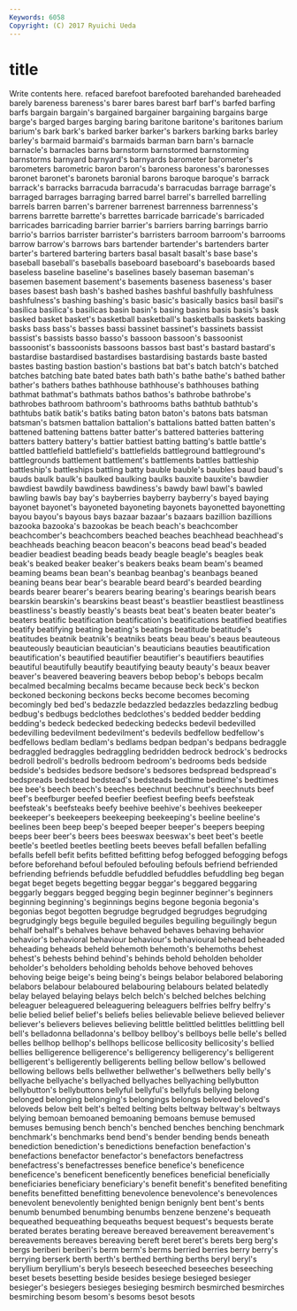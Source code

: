 ```yaml
---
Keywords: 6058 
Copyright: (C) 2017 Ryuichi Ueda
---
```


# title

Write contents here.
refaced barefoot barefooted barehanded bareheaded barely bareness bareness's barer bares
barest barf barf's barfed barfing barfs bargain bargain's bargained bargainer
bargaining bargains barge barge's barged barges barging baring baritone baritone's
baritones barium barium's bark bark's barked barker barker's barkers barking
barks barley barley's barmaid barmaid's barmaids barman barn barn's barnacle
barnacle's barnacles barns barnstorm barnstormed barnstorming barnstorms barnyard barnyard's barnyards
barometer barometer's barometers barometric baron baron's baroness baroness's baronesses baronet
baronet's baronets baronial barons baroque baroque's barrack barrack's barracks barracuda
barracuda's barracudas barrage barrage's barraged barrages barraging barred barrel barrel's
barrelled barrelling barrels barren barren's barrener barrenest barrenness barrenness's barrens
barrette barrette's barrettes barricade barricade's barricaded barricades barricading barrier barrier's
barriers barring barrings barrio barrio's barrios barrister barrister's barristers barroom
barroom's barrooms barrow barrow's barrows bars bartender bartender's bartenders barter
barter's bartered bartering barters basal basalt basalt's base base's baseball
baseball's baseballs baseboard baseboard's baseboards based baseless baseline baseline's baselines
basely baseman baseman's basemen basement basement's basements baseness baseness's baser
bases basest bash bash's bashed bashes bashful bashfully bashfulness bashfulness's
bashing bashing's basic basic's basically basics basil basil's basilica basilica's
basilicas basin basin's basing basins basis basis's bask basked basket
basket's basketball basketball's basketballs baskets basking basks bass bass's basses
bassi bassinet bassinet's bassinets bassist bassist's bassists basso basso's bassoon
bassoon's bassoonist bassoonist's bassoonists bassoons bassos bast bast's bastard bastard's
bastardise bastardised bastardises bastardising bastards baste basted bastes basting bastion
bastion's bastions bat bat's batch batch's batched batches batching bate
bated bates bath bath's bathe bathe's bathed bather bather's bathers
bathes bathhouse bathhouse's bathhouses bathing bathmat bathmat's bathmats bathos bathos's
bathrobe bathrobe's bathrobes bathroom bathroom's bathrooms baths bathtub bathtub's bathtubs
batik batik's batiks bating baton baton's batons bats batsman batsman's
batsmen battalion battalion's battalions batted batten batten's battened battening battens
batter batter's battered batteries battering batters battery battery's battier battiest
batting batting's battle battle's battled battlefield battlefield's battlefields battleground battleground's
battlegrounds battlement battlement's battlements battles battleship battleship's battleships battling batty
bauble bauble's baubles baud baud's bauds baulk baulk's baulked baulking
baulks bauxite bauxite's bawdier bawdiest bawdily bawdiness bawdiness's bawdy bawl
bawl's bawled bawling bawls bay bay's bayberries bayberry bayberry's bayed
baying bayonet bayonet's bayoneted bayoneting bayonets bayonetted bayonetting bayou bayou's
bayous bays bazaar bazaar's bazaars bazillion bazillions bazooka bazooka's bazookas
be beach beach's beachcomber beachcomber's beachcombers beached beaches beachhead beachhead's
beachheads beaching beacon beacon's beacons bead bead's beaded beadier beadiest
beading beads beady beagle beagle's beagles beak beak's beaked beaker
beaker's beakers beaks beam beam's beamed beaming beams bean bean's
beanbag beanbag's beanbags beaned beaning beans bear bear's bearable beard
beard's bearded bearding beards bearer bearer's bearers bearing bearing's bearings
bearish bears bearskin bearskin's bearskins beast beast's beastlier beastliest beastliness
beastliness's beastly beastly's beasts beat beat's beaten beater beater's beaters
beatific beatification beatification's beatifications beatified beatifies beatify beatifying beating beating's
beatings beatitude beatitude's beatitudes beatnik beatnik's beatniks beats beau beau's
beaus beauteous beauteously beautician beautician's beauticians beauties beautification beautification's beautified
beautifier beautifier's beautifiers beautifies beautiful beautifully beautify beautifying beauty beauty's
beaux beaver beaver's beavered beavering beavers bebop bebop's bebops becalm
becalmed becalming becalms became because beck beck's beckon beckoned beckoning
beckons becks become becomes becoming becomingly bed bed's bedazzle bedazzled
bedazzles bedazzling bedbug bedbug's bedbugs bedclothes bedclothes's bedded bedder bedding
bedding's bedeck bedecked bedecking bedecks bedevil bedevilled bedevilling bedevilment bedevilment's
bedevils bedfellow bedfellow's bedfellows bedlam bedlam's bedlams bedpan bedpan's bedpans
bedraggle bedraggled bedraggles bedraggling bedridden bedrock bedrock's bedrocks bedroll bedroll's
bedrolls bedroom bedroom's bedrooms beds bedside bedside's bedsides bedsore bedsore's
bedsores bedspread bedspread's bedspreads bedstead bedstead's bedsteads bedtime bedtime's bedtimes
bee bee's beech beech's beeches beechnut beechnut's beechnuts beef beef's
beefburger beefed beefier beefiest beefing beefs beefsteak beefsteak's beefsteaks beefy
beehive beehive's beehives beekeeper beekeeper's beekeepers beekeeping beekeeping's beeline beeline's
beelines been beep beep's beeped beeper beeper's beepers beeping beeps
beer beer's beers bees beeswax beeswax's beet beet's beetle beetle's
beetled beetles beetling beets beeves befall befallen befalling befalls befell
befit befits befitted befitting befog befogged befogging befogs before beforehand
befoul befouled befouling befouls befriend befriended befriending befriends befuddle befuddled
befuddles befuddling beg began begat beget begets begetting beggar beggar's
beggared beggaring beggarly beggars begged begging begin beginner beginner's beginners
beginning beginning's beginnings begins begone begonia begonia's begonias begot begotten
begrudge begrudged begrudges begrudging begrudgingly begs beguile beguiled beguiles beguiling
beguilingly begun behalf behalf's behalves behave behaved behaves behaving behavior
behavior's behavioral behaviour behaviour's behavioural behead beheaded beheading beheads beheld
behemoth behemoth's behemoths behest behest's behests behind behind's behinds behold
beholden beholder beholder's beholders beholding beholds behove behoved behoves behoving
beige beige's being being's beings belabor belabored belaboring belabors belabour
belaboured belabouring belabours belated belatedly belay belayed belaying belays belch
belch's belched belches belching beleaguer beleaguered beleaguering beleaguers belfries belfry
belfry's belie belied belief belief's beliefs belies believable believe believed
believer believer's believers believes believing belittle belittled belittles belittling bell
bell's belladonna belladonna's bellboy bellboy's bellboys belle belle's belled belles
bellhop bellhop's bellhops bellicose bellicosity bellicosity's bellied bellies belligerence belligerence's
belligerency belligerency's belligerent belligerent's belligerently belligerents belling bellow bellow's bellowed
bellowing bellows bells bellwether bellwether's bellwethers belly belly's bellyache bellyache's
bellyached bellyaches bellyaching bellybutton bellybutton's bellybuttons bellyful bellyful's bellyfuls bellying
belong belonged belonging belonging's belongings belongs beloved beloved's beloveds below
belt belt's belted belting belts beltway beltway's beltways belying bemoan
bemoaned bemoaning bemoans bemuse bemused bemuses bemusing bench bench's benched
benches benching benchmark benchmark's benchmarks bend bend's bender bending bends
beneath benediction benediction's benedictions benefaction benefaction's benefactions benefactor benefactor's benefactors
benefactress benefactress's benefactresses benefice benefice's beneficence beneficence's beneficent beneficently benefices
beneficial beneficially beneficiaries beneficiary beneficiary's benefit benefit's benefited benefiting benefits
benefitted benefitting benevolence benevolence's benevolences benevolent benevolently benighted benign benignly
bent bent's bents benumb benumbed benumbing benumbs benzene benzene's bequeath
bequeathed bequeathing bequeaths bequest bequest's bequests berate berated berates berating
bereave bereaved bereavement bereavement's bereavements bereaves bereaving bereft beret beret's
berets berg berg's bergs beriberi beriberi's berm berm's berms berried
berries berry berry's berrying berserk berth berth's berthed berthing berths
beryl beryl's beryllium beryllium's beryls beseech beseeched beseeches beseeching beset
besets besetting beside besides besiege besieged besieger besieger's besiegers besieges
besieging besmirch besmirched besmirches besmirching besom besom's besoms besot besots
